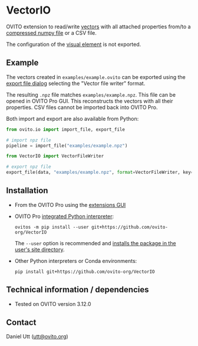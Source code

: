 # VectorIO
OVITO extension to read/write [vectors](https://www.ovito.org/docs/current/reference/pipelines/visual_elements/vectors.html) with all attached properties from/to a [compressed numpy file](https://numpy.org/doc/2.1/reference/generated/numpy.savez_compressed.html#numpy.savez_compressed) or a CSV file. 

The configuration of the [visual element](https://www.ovito.org/docs/current/reference/pipelines/visual_elements/vectors.html) is not exported.

## Example
The vectors created in ``examples/example.ovito`` can be exported using the [export file dialog](https://www.ovito.org/manual/usage/export.html) selecting the "Vector file writer" format.

The resulting ``.npz`` file matches ``examples/example.npz``. This file can be opened in OVITO Pro GUI. This reconstructs the vectors with all their properties. CSV files cannot be imported back into OVITO Pro.

Both import and export are also available from Python:

```Python
from ovito.io import import_file, export_file

# import npz file
pipeline = import_file("examples/example.npz")

from VectorIO import VectorFileWriter

# export npz file
export_file(data, "examples/example.npz", format=VectorFileWriter, key=data.vectors["example_vectors"])
```

## Installation
- From the OVITO Pro using the [extensions GUI](https://www.ovito.org/docs/current/advanced_topics/python_extensions.html#topics-python-extensions)
- OVITO Pro [integrated Python interpreter](https://docs.ovito.org/python/introduction/installation.html#ovito-pro-integrated-interpreter):
  ```
  ovitos -m pip install --user git+https://github.com/ovito-org/VectorIO
  ``` 
  The `--user` option is recommended and [installs the package in the user's site directory](https://pip.pypa.io/en/stable/user_guide/#user-installs).

- Other Python interpreters or Conda environments:
  ```
  pip install git+https://github.com/ovito-org/VectorIO
  ```

## Technical information / dependencies
- Tested on OVITO version 3.12.0

## Contact
Daniel Utt (utt@ovito.org)
